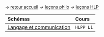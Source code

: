 → [retour accueil](https://rollauda.github.io)
→ [leçons philo](https://rollauda.github.io/pt2023)
→ [leçons HLP](https://rollauda.github.io/hlp)

| Schémas          | Cours
| :------------------- | :-------------------------- | 
| [Langage et communication](https://rollauda.github.io/schemas/cartes/langage.html)   | `HLPP L1` |